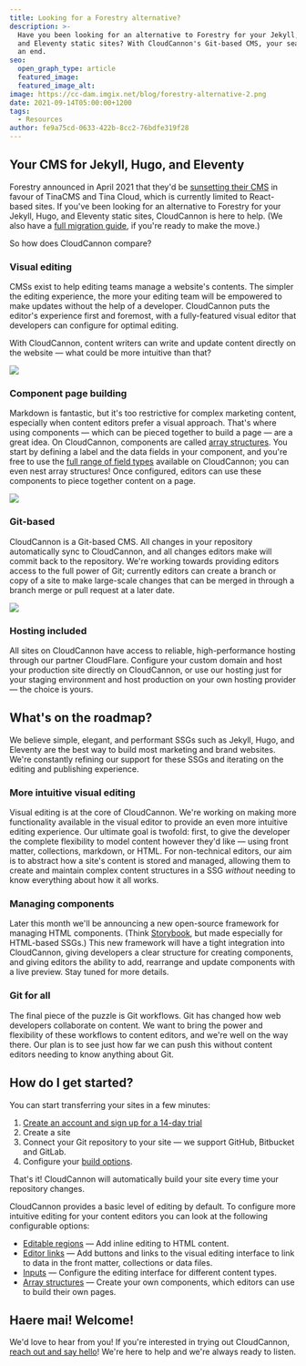```yaml
---
title: Looking for a Forestry alternative?
description: >-
  Have you been looking for an alternative to Forestry for your Jekyll, Hugo,
  and Eleventy static sites? With CloudCannon's Git-based CMS, your search is at
  an end.
seo:
  open_graph_type: article
  featured_image:
  featured_image_alt:
image: https://cc-dam.imgix.net/blog/forestry-alternative-2.png
date: 2021-09-14T05:00:00+1200
tags:
  - Resources
author: fe9a75cd-0633-422b-8cc2-76bdfe319f28
---
```

## Your CMS for Jekyll, Hugo, and Eleventy

Forestry announced in April 2021 that they'd be [sunsetting their CMS](https://forestry.io/blog/tina-cloud-the-next-forestry/) in favour of TinaCMS and Tina Cloud, which is currently limited to React-based sites. If you've been looking for an alternative to Forestry for your Jekyll, Hugo, and Eleventy static sites, CloudCannon is here to help. (We also have a [full migration guide](/blog/forestry-to-cloudcannon-the-full-migration-guide/), if you're ready to make the move.)

So how does CloudCannon compare?

### Visual editing

CMSs exist to help editing teams manage a website's contents. The simpler the editing experience, the more your editing team will be empowered to make updates without the help of a developer. CloudCannon puts the editor's experience first and foremost, with a fully-featured visual editor that developers can configure for optimal editing.

With CloudCannon, content writers can write and update content directly on the website — what could be more intuitive than that?

![](https://cc-dam.imgix.net/documentation/images/getting-started/Editable-regions.gif)

### Component page building

Markdown is fantastic, but it's too restrictive for complex marketing content, especially when content editors prefer a visual approach. That's where using components — which can be pieced together to build a page — are a great idea. On CloudCannon, components are called [array structures](https://cloudcannon.com/documentation/edit/editing/configuration/#array-structures). You start by defining a label and the data fields in your component, and you're free to use the [full range of field types](https://cloudcannon.com/documentation/edit/interfaces/inputs/#inputs) available on CloudCannon; you can even nest array structures\! Once configured, editors can use these components to piece together content on a page.

![](https://cc-dam.imgix.net/blog/page-building.gif)

### Git-based

CloudCannon is a Git-based CMS. All changes in your repository automatically sync to CloudCannon, and all changes editors make will commit back to the repository. We're working towards providing editors access to the full power of Git; currently editors can create a branch or copy of a site to make large-scale changes that can be merged in through a branch merge or pull request at a later date.

![](https://cc-dam.imgix.net/blog/git-sync-save.png)

 

### Hosting included

All sites on CloudCannon have access to reliable, high-performance hosting through our partner CloudFlare. Configure your custom domain and host your production site directly on CloudCannon, or use our hosting just for your staging environment and host production on your own hosting provider — the choice is yours.

## What's on the roadmap?

We believe simple, elegant, and performant SSGs such as Jekyll, Hugo, and Eleventy are the best way to build most marketing and brand websites. We're constantly refining our support for these SSGs and iterating on the editing and publishing experience.

### More intuitive visual editing

Visual editing is at the core of CloudCannon. We're working on making more functionality available in the visual editor to provide an even more intuitive editing experience. Our ultimate goal is twofold: first, to give the developer the complete flexibility to model content however they'd like — using front matter, collections, markdown, or HTML. For non-technical editors, our aim is to abstract how a site's content is stored and managed, allowing them to create and maintain complex content structures in a SSG *without* needing to know everything about how it all works. 

### Managing components

Later this month we'll be announcing a new open-source framework for managing HTML components. (Think [Storybook](https://github.com/storybookjs/storybook), but made especially for HTML-based SSGs.) This new framework will have a tight integration into CloudCannon, giving developers a clear structure for creating components, and giving editors the ability to add, rearrange and update components with a live preview. Stay tuned for more details.

### Git for all

The final piece of the puzzle is Git workflows. Git has changed how web developers collaborate on content. We want to bring the power and flexibility of these workflows to content editors, and we're well on the way there. Our plan is to see just how far we can push this without content editors needing to know anything about Git.

## How do I get started?

You can start transferring your sites in a few minutes:

1. [Create an account and sign up for a 14-day trial](https://app.cloudcannon.com/register?trial=cc_standard)
2. Create a site
3. Connect your Git repository to your site — we support GitHub, Bitbucket and GitLab.
4. Configure your [build options](https://cloudcannon.com/documentation/build/setup/configuration/#configuration).

That's it\! CloudCannon will automatically build your site every time your repository changes.

CloudCannon provides a basic level of editing by default. To configure more intuitive editing for your content editors you can look at the following configurable options:

* [Editable regions](https://cloudcannon.com/documentation/edit/editing/html/#editable-regions) — Add inline editing to HTML content.
* [Editor links](https://cloudcannon.com/documentation/edit/editing/html/#editable-regions) — Add buttons and links to the visual editing interface to link to data in the front matter, collections or data files.
* [Inputs](https://cloudcannon.com/documentation/edit/interfaces/inputs/#inputs) — Configure the editing interface for different content types.
* [Array structures](https://cloudcannon.com/documentation/edit/editing/configuration/#array-structures) — Create your own components, which editors can use to build their own pages.

## Haere mai\! Welcome\!

We'd love to hear from you\! If you're interested in trying out CloudCannon, [reach out and say hello](https://cloudcannon.com/contact/)\! We're here to help and we're always ready to listen.

 

 

 

##  